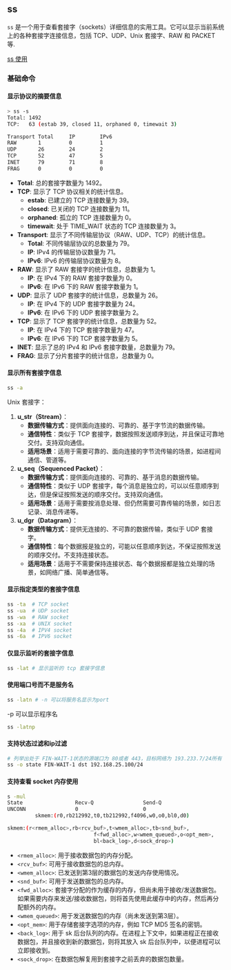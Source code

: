 ## ss

`ss` 是一个用于查看套接字（sockets）详细信息的实用工具。它可以显示当前系统上的各种套接字连接信息，包括 TCP、UDP、Unix 套接字、RAW 和 PACKET 等.

[ss 使用](https://zhuanlan.zhihu.com/p/513972766)

### 基础命令

#### 显示协议的摘要信息

```bash
> ss -s
Total: 1492
TCP:   63 (estab 39, closed 11, orphaned 0, timewait 3)

Transport Total     IP        IPv6
RAW       1         0         1
UDP       26        24        2
TCP       52        47        5
INET      79        71        8
FRAG      0         0         0
```

- **Total**: 总的套接字数量为 1492。
- **TCP**: 显示了 TCP 协议相关的统计信息。
  - **estab**: 已建立的 TCP 连接数量为 39。
  - **closed**: 已关闭的 TCP 连接数量为 11。
  - **orphaned**: 孤立的 TCP 连接数量为 0。
  - **timewait**: 处于 TIME_WAIT 状态的 TCP 连接数量为 3。
- **Transport**: 显示了不同传输层协议（RAW、UDP、TCP）的统计信息。
  - **Total**: 不同传输层协议的总数量为 79。
  - **IP**: IPv4 的传输层协议数量为 71。
  - **IPv6**: IPv6 的传输层协议数量为 8。
- **RAW**: 显示了 RAW 套接字的统计信息，总数量为 1。
  - **IP**: 在 IPv4 下的 RAW 套接字数量为 0。
  - **IPv6**: 在 IPv6 下的 RAW 套接字数量为 1。
- **UDP**: 显示了 UDP 套接字的统计信息，总数量为 26。
  - **IP**: 在 IPv4 下的 UDP 套接字数量为 24。
  - **IPv6**: 在 IPv6 下的 UDP 套接字数量为 2。
- **TCP**: 显示了 TCP 套接字的统计信息，总数量为 52。
  - **IP**: 在 IPv4 下的 TCP 套接字数量为 47。
  - **IPv6**: 在 IPv6 下的 TCP 套接字数量为 5。
- **INET**: 显示了总的 IPv4 和 IPv6 套接字数量，总数量为 79。
- **FRAG**: 显示了分片套接字的统计信息，总数量为 0。

#### 显示所有套接字信息

```bash
ss -a
```

Unix 套接字：

1. **u_str（Stream）**：
   - **数据传输方式**：提供面向连接的、可靠的、基于字节流的数据传输。
   - **通信特性**：类似于 TCP 套接字，数据按照发送顺序到达，并且保证可靠地交付。支持双向通信。
   - **适用场景**：适用于需要可靠的、面向连接的字节流传输的场景，如进程间通信、管道等。
2. **u_seq（Sequenced Packet）**：
   - **数据传输方式**：提供面向连接的、可靠的、基于消息的数据传输。
   - **通信特性**：类似于 UDP 套接字，每个消息是独立的，可以以任意顺序到达，但是保证按照发送的顺序交付。支持双向通信。
   - **适用场景**：适用于需要按消息处理、但仍然需要可靠传输的场景，如日志记录、消息传递等。
3. **u_dgr（Datagram）**：
   - **数据传输方式**：提供无连接的、不可靠的数据传输，类似于 UDP 套接字。
   - **通信特性**：每个数据报是独立的，可能以任意顺序到达，不保证按照发送的顺序交付。不支持连接状态。
   - **适用场景**：适用于不需要保持连接状态、每个数据报都是独立处理的场景，如网络广播、简单通信等。

#### 显示指定类型的套接字信息

```bash
ss -ta  # TCP socket
ss -ua  # UDP socket
ss -wa  # RAW socket
ss -xa  # UNIX socket
ss -4a  # IPV4 socket
ss -6a  # IPV6 socket
```

#### 仅显示监听的套接字信息

```bash
ss -lat # 显示监听的 tcp 套接字信息
```

#### 使用端口号而不是服务名

```bash
ss -latn # -n 可以将服务名显示为port
```

-p 可以显示程序名

```bash
ss -latnp
```

#### 支持状态过滤和ip过滤

```bash
# 列举出处于 FIN-WAIT-1状态的源端口为 80或者 443，目标网络为 193.233.7/24所有 tcp套接字
ss -o state FIN-WAIT-1 dst 192.168.25.100/24
```

#### 支持查看 socket 内存使用

```bash
s -mul
State                 Recv-Q                Send-Q                               Local Address:Port                                   Peer Address:Port                Process
UNCONN                0                     0                                          0.0.0.0:57330                                       0.0.0.0:*
         skmem:(r0,rb212992,t0,tb212992,f4096,w0,o0,bl0,d0)
```

```bash
skmem:(r<rmem_alloc>,rb<rcv_buf>,t<wmem_alloc>,tb<snd_buf>,
                            f<fwd_alloc>,w<wmem_queued>,o<opt_mem>,
                            bl<back_log>,d<sock_drop>)
```

- `<rmem_alloc>`: 用于接收数据包的内存分配。
- `<rcv_buf>`: 可用于接收数据包的总内存。
- `<wmem_alloc>`: 已发送到第3层的数据包的发送内存使用情况。
- `<snd_buf>`: 可用于发送数据包的总内存。
- `<fwd_alloc>`: 套接字分配的作为缓存的内存，但尚未用于接收/发送数据包。如果需要内存来发送/接收数据包，则将首先使用此缓存中的内存，然后再分配额外的内存。
- `<wmem_queued>`: 用于发送数据包的内存（尚未发送到第3层）。
- `<opt_mem>`: 用于存储套接字选项的内存，例如 TCP MD5 签名的密钥。
- `<back_log>`: 用于 sk 后台队列的内存。在进程上下文中，如果进程正在接收数据包，并且接收到新的数据包，则将其放入 sk 后台队列中，以便进程可以立即接收到。
- `<sock_drop>`: 在数据包解复用到套接字之前丢弃的数据包数量。